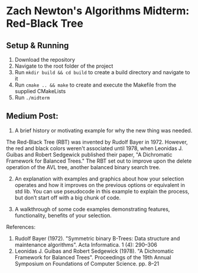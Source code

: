 # Zach Newton's Algorithms Midterm: Red-Black Tree

## Setup & Running
1. Download the repository
2. Navigate to the root folder of the project
3. Run `mkdir build && cd build` to create a build directory and navigate to it
4. Run `cmake .. && make` to create and execute the Makefile from the supplied CMakeLists
5. Run `./midterm`

## Medium Post:
1. A brief history or motivating example for why the new thing was needed.

The Red-Black Tree (RBT) was invented by Rudolf Bayer in 1972. However, the red and black colors weren't associated until 1978, when Leonidas J. Guibas and Robert Sedgewick published their paper, "A Dichromatic Framework for Balanced Trees." The RBT set out to improve upon the delete operation of the AVL tree, another balanced binary search tree.

2. An explanation with examples and graphics about how your selection operates and how it improves on the previous options or equivalent in std lib. You can use pseudocode in this example to explain the process, but don’t start off with a big chunk of code.



3. A walkthrough of some code examples demonstrating features, functionality, benefits of your selection.


References:
1. Rudolf Bayer (1972). "Symmetric binary B-Trees: Data structure and maintenance algorithms". Acta Informatica. 1 (4): 290–306
2.  Leonidas J. Guibas and Robert Sedgewick (1978). "A Dichromatic Framework for Balanced Trees". Proceedings of the 19th Annual Symposium on Foundations of Computer Science. pp. 8–21